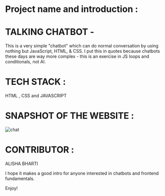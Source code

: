 # Project name and introduction :
# TALKING CHATBOT -
This is a very simple "chatbot" which can do normal conversation by using nothing but JavaScript, HTML, & CSS. I put this in quotes because chatbots these days are way more complex - this is an exercise in JS loops and conditionals, not AI.

# TECH STACK :
HTML , CSS and JAVASCRIPT

# SNAPSHOT OF THE WEBSITE :
![chat](https://user-images.githubusercontent.com/84632701/211819721-57748bba-30f8-458e-b7bb-215c988191d0.png)


# CONTRIBUTOR :
ALISHA BHARTI

I hope it makes a good intro for anyone interested in chatbots and frontend fundamentals.

Enjoy!


